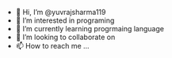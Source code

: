 - 👋 Hi, I’m @yuvrajsharma119
- 👀 I’m interested in programing
- 🌱 I’m currently learning progrmaing language 
- 💞️ I’m looking to collaborate on 
- 📫 How to reach me ...

<!---
yuvrajsharma119/yuvrajsharma119 is a ✨ special ✨ repository because its `README.md` (this file) appears on your GitHub profile.
You can click the Preview link to take a look at your changes.
--->
